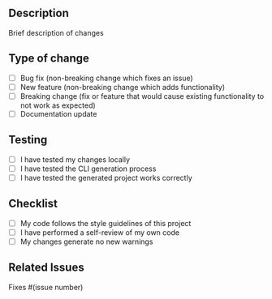 ## Description
Brief description of changes

## Type of change
- [ ] Bug fix (non-breaking change which fixes an issue)
- [ ] New feature (non-breaking change which adds functionality)
- [ ] Breaking change (fix or feature that would cause existing functionality to not work as expected)
- [ ] Documentation update

## Testing
- [ ] I have tested my changes locally
- [ ] I have tested the CLI generation process
- [ ] I have tested the generated project works correctly

## Checklist
- [ ] My code follows the style guidelines of this project
- [ ] I have performed a self-review of my own code
- [ ] My changes generate no new warnings

## Related Issues
Fixes #(issue number)